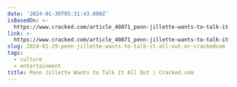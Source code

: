 ```yaml
---
date: '2024-01-30T05:31:43.000Z'
isBasedOn: >-
  https://www.cracked.com/article_40871_penn-jillette-wants-to-talk-it-all-out.html
link: >-
  https://www.cracked.com/article_40871_penn-jillette-wants-to-talk-it-all-out.html
slug: 2024-01-29-penn-jillette-wants-to-talk-it-all-out-or-crackedcom
tags:
  - culture
  - entertainment
title: Penn Jillette Wants to Talk It All Out | Cracked.com
---
```

 
